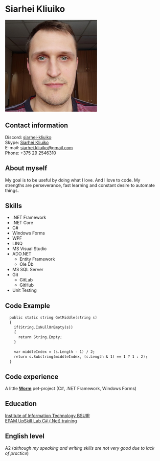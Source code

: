 # Siarhei Kliuiko

![Photo](assets/img/IMG_20230201_151230.jpg)

## Contact information

Discord: [siarhei-kliuiko](https://discordapp.com/users/1051761269528596520)  
Skype: [Siarhei Kliuiko](https://join.skype.com/invite/Npz0vdsGzRsN)  
E-mail: [siarhei.kliuiko@gmail.com](mailto:siarhei.kliuiko@gmail.com)  
Phone: +375 29 2546310

## About myself

My goal is to be useful by doing what I love. And I love to code. My strengths are perseverance, fast learning and constant desire to automate things.

## Skills

- .NET Framework
- .NET Core
- C#
- Windows Forms
- WPF
- LINQ
- MS Visual Studio
- ADO.NET
  - Entity Framework
  - Ole Db
- MS SQL Server
- Git
  - GitLab
  - GitHub
- Unit Testing

## Code Example

```
  public static string GetMiddle(string s)
  {
    if(String.IsNullOrEmpty(s))
    {
      return String.Empty;
    }
    
    var middleIndex = (s.Length - 1) / 2;
    return s.Substring(middleIndex, (s.Length & 1) == 1 ? 1 : 2);
  }
```

## Code experience

A little [**Worm**](https://gitlab.com/maggomak/wormassistant) pet-project (C#, .NET Framework, Windows Forms)

## Education

[Institute of Information Technology BSUIR](https://iti.bsuir.by/)  
[EPAM UpSkill Lab C# (.Net) training](https://drive.google.com/file/d/1z3ScXu33kkWbz1ayqibjSDNp0KSqLBct/view?usp=sharing)

## English level

A2 (*although my speaking and writing skills are not very good due to lack of practice*)